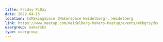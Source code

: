 ```yaml
---
title: Friday PiDay
date: 2022-04-15
location: CoMakingSpace (Makerspace Heidelberg), Heidelberg
link: https://www.meetup.com/Heidelberg-Makers-Meetup/events/mkbgrsydcgbtb/
usergroup: makershd
type: usergroup
---
```

